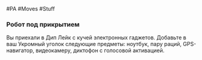 #PA #Moves #Stuff 
### Робот под прикрытием
Вы приехали в Дип Лейк с кучей электронных гаджетов. Добавьте в ваш Укромный уголок следующие предметы: ноутбук, пару раций, GPS-навигатор, видеокамеру, диктофон с голосовой активацией.